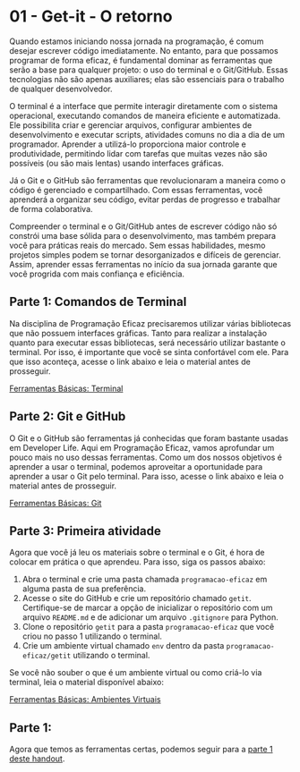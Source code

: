 # 01 - Get-it - O retorno

Quando estamos iniciando nossa jornada na programação, é comum desejar escrever código imediatamente. No entanto, para que possamos programar de forma eficaz, é fundamental dominar as ferramentas que serão a base para qualquer projeto: o uso do terminal e o Git/GitHub. Essas tecnologias não são apenas auxiliares; elas são essenciais para o trabalho de qualquer desenvolvedor.

O terminal é a interface que permite interagir diretamente com o sistema operacional, executando comandos de maneira eficiente e automatizada. Ele possibilita criar e gerenciar arquivos, configurar ambientes de desenvolvimento e executar scripts, atividades comuns no dia a dia de um programador. Aprender a utilizá-lo proporciona maior controle e produtividade, permitindo lidar com tarefas que muitas vezes não são possíveis (ou são mais lentas) usando interfaces gráficas.

Já o Git e o GitHub são ferramentas que revolucionaram a maneira como o código é gerenciado e compartilhado. Com essas ferramentas, você aprenderá a organizar seu código, evitar perdas de progresso e trabalhar de forma colaborativa.

Compreender o terminal e o Git/GitHub antes de escrever código não só constrói uma base sólida para o desenvolvimento, mas também prepara você para práticas reais do mercado. Sem essas habilidades, mesmo projetos simples podem se tornar desorganizados e difíceis de gerenciar. Assim, aprender essas ferramentas no início da sua jornada garante que você progrida com mais confiança e eficiência.

    
## Parte 1: Comandos de Terminal

Na disciplina de Programação Eficaz precisaremos utilizar várias bibliotecas que não possuem interfaces gráficas. Tanto para realizar a instalação quanto para executar essas bibliotecas, será necessário utilizar bastante o terminal. Por isso, é importante que você se sinta confortável com ele. Para que isso aconteça, acesse o link abaixo e leia o material antes de prosseguir.

[Ferramentas Básicas: Terminal](../../auxiliar/terminal.md)

## Parte 2: Git e GitHub

O Git e o GitHub são ferramentas já conhecidas que foram bastante usadas em Developer Life. Aqui em Programação Eficaz, vamos aprofundar um pouco mais no uso dessas ferramentas. Como um dos nossos objetivos é aprender a usar o terminal, podemos aproveitar a oportunidade para aprender a usar o Git pelo terminal. Para isso, acesse o link abaixo e leia o material antes de prosseguir.

[Ferramentas Básicas: Git](../../auxiliar/git.md)

## Parte 3: Primeira atividade

Agora que você já leu os materiais sobre o terminal e o Git, é hora de colocar em prática o que aprendeu. Para isso, siga os passos abaixo:

1. Abra o terminal e crie uma pasta chamada `programacao-eficaz` em alguma pasta de sua preferência.
2. Acesse o site do GitHub e crie um repositório chamado `getit`. Certifique-se de marcar a opção de inicializar o repositório com um arquivo `README.md` e de adicionar um arquivo `.gitignore` para Python.
3. Clone o repositório `getit` para a pasta `programacao-eficaz` que você criou no passo 1 utilizando o terminal.
4. Crie um ambiente virtual chamado `env` dentro da pasta `programacao-eficaz/getit` utilizando o terminal.

Se você não souber o que é um ambiente virtual ou como criá-lo via terminal, leia o material disponível abaixo:

[Ferramentas Básicas: Ambientes Virtuais](../../auxiliar/venv.md)


## Parte 1: 

Agora que temos as ferramentas certas, podemos seguir para a [parte 1 deste handout](parte1.md).
